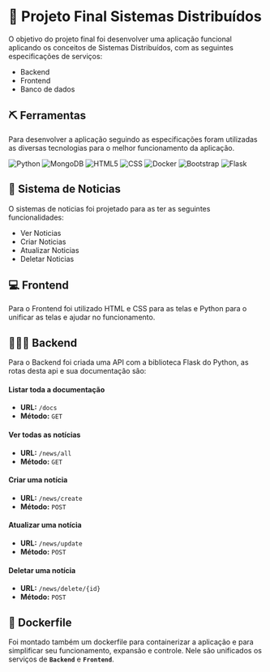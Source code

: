 # 🚧 Projeto Final Sistemas Distribuídos

O objetivo do projeto final foi desenvolver uma aplicação funcional aplicando os conceitos de Sistemas Distribuídos, com as seguintes especificações de serviços: 

- Backend
- Frontend
- Banco de dados

## ⛏️ Ferramentas

Para desenvolver a aplicação seguindo as especificações foram utilizadas as diversas tecnologias para o melhor funcionamento da aplicação.

![Python](https://img.shields.io/badge/Python-000000?style=for-the-badge&logo=python&logoColor=white)
![MongoDB](https://img.shields.io/badge/MongoDB-00B01C?style=for-the-badge&logo=mongodb&logoColor=white)
![HTML5](https://img.shields.io/badge/HTML5-FF3700?style=for-the-badge&logo=html5&logoColor=white)
![CSS](https://img.shields.io/badge/CSS-BA03A8?&style=for-the-badge&logo=css3&logoColor=white)
![Docker](https://img.shields.io/badge/Docker-0091FF?style=for-the-badge&logo=docker&logoColor=white)
![Bootstrap](https://img.shields.io/badge/Bootstrap-6500FF?style=for-the-badge&logo=bootstrap&logoColor=white)
![Flask](https://img.shields.io/badge/Flask-BC0505?style=for-the-badge&logo=flask&logoColor=white)

## 📰 Sistema de Noticias

O sistemas de noticias foi projetado para as ter as seguintes funcionalidades:
    
- Ver Noticias
- Criar Noticias
- Atualizar Noticias
- Deletar Noticias

## 💻 Frontend

Para o Frontend foi utilizado HTML e CSS para as telas e Python para o unificar as telas e ajudar no funcionamento.

## 👨🏻‍💻 Backend

Para o Backend foi criada uma API com a biblioteca Flask do Python, as rotas desta api e sua documentação são:

####  Listar toda a documentação
- **URL:** `/docs`
- **Método:** `GET`

####  Ver todas as notícias
- **URL:** `/news/all`
- **Método:** `GET`

####  Criar uma notícia
- **URL:** `/news/create`
- **Método:** `POST`

####  Atualizar uma notícia
- **URL:** `/news/update`
- **Método:** `POST`

####  Deletar uma notícia
- **URL:** `/news/delete/{id}`
- **Método:** `POST`

## 🐳 Dockerfile

Foi montado também um dockerfile para containerizar a aplicação e para simplificar seu funcionamento, expansão e controle. Nele são unificados os serviços de **`Backend`** e **`Frontend`**.